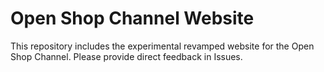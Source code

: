 # Open Shop Channel Website

This repository includes the experimental revamped website for the Open Shop Channel.
Please provide direct feedback in Issues.